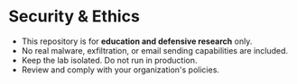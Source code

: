 # Security & Ethics

- This repository is for **education and defensive research** only.
- No real malware, exfiltration, or email sending capabilities are included.
- Keep the lab isolated. Do not run in production.
- Review and comply with your organization's policies.
